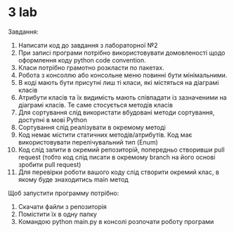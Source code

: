 # 3 lab

Завдання:
1) Написати код до завдання з лабораторної №2
2) При записі програми потрібно використовувати домовленості щодо оформлення коду python code convention.
3) Класи потрібно грамотно розкласти по пакетах.
4) Робота з консоллю або консольне меню повинні бути мінімальними.
5) В коді мають бути присутні лиш ті класи, які містяться на діаграмі класів
6) Атрибути класів та їх видимість мають співпадати із зазначеними на діаграмі класів. Те саме стосується методів класів
7) Для сортування слід використати вбудовані методи сортування, доступні в мові Python
8) Сортування слід реалізувати в окремому методі
9) Код немає містити статичних методів/атрибутів. Код має використовувати перелічувальний тип (Enum)
10) Код слід залити в окремий репозиторій, попередньо створивши pull request (тобто код слід писати в окремому branch  на його основі зробити pull request)
11) Для перевірки роботи вашого коду слід створити окремий клас, в якому буде знаходитись main метод

Щоб запустити программу потрібно:
1) Скачати файли з репозиторія
2) Помістити їх в одну папку
3) Командою python main.py в консолі розпочати роботу програми
